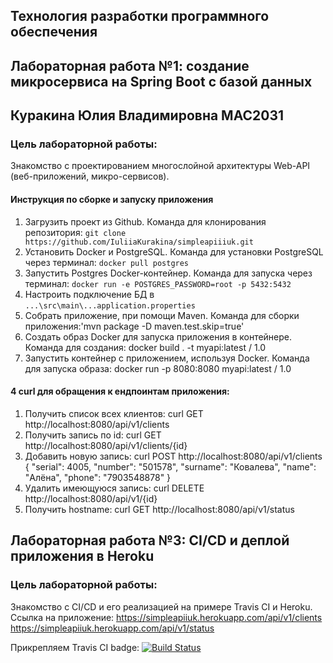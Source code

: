 ﻿## Технология разработки программного обеспечения
## Лабораторная работа №1: создание микросервиса на Spring Boot с базой данных
## Куракина Юлия Владимировна МАС2031 
### Цель лабораторной работы:
Знакомство с проектированием многослойной архитектуры Web-API (веб-приложений, микро-сервисов).

#### Инструкция по сборке и запуску приложения
1. Загрузить проект из Github. Команда для клонирования репозитория: `git clone https://github.com/IuliiaKurakina/simpleapiiiuk.git`
2. Установить Docker и PostgreSQL. Команда для установки PostgreSQL через терминал: `docker pull postgres`
3. Запустить Postgres Docker-контейнер. Команда для запуска через терминал: `docker run -e POSTGRES_PASSWORD=root -p 5432:5432`
4. Настроить подключение БД в `...\src\main\...application.properties`
5. Собрать приложение, при помощи Maven. Команда для сборки приложения:'mvn package -D maven.test.skip=true'
6. Создать образ Docker для запуска приложения в контейнере. Команда для создания: docker build . -t myapi:latest / 1.0
7. Запустить контейнер с приложением, используя Docker. Команда для запуска образа: docker run -p 8080:8080 myapi:latest / 1.0

#### 4 curl для обращения к ендпоинтам приложения:
1. Получить список всех клиентов: curl GET http://localhost:8080/api/v1/clients
2. Получить запись по id: curl GET http://localhost:8080/api/v1/clients/{id}
3. Добавить новую запись: curl POST http://localhost:8080/api/v1/clients 
{
	"serial": 4005,
	"number": "501578",
	"surname": "Ковалева",
	"name": "Алёна",
	"phone": "7903548878"
}
4. Удалить имеющуюся запись: curl DELETE http://localhost:8080/api/v1/{id}
5. Получить hostname: curl GET http://localhost:8080/api/v1/status 
 
## Лабораторная работа №3: CI/CD и деплой приложения в Heroku
### Цель лабораторной работы:
Знакомство с CI/CD и его реализацией на примере Travis CI и Heroku.
Ссылка на приложение: 
https://simpleapiiuk.herokuapp.com/api/v1/clients
https://simpleapiiuk.herokuapp.com/api/v1/status

Прикрепляем Travis CI badge:
[![Build Status](https://travis-ci.com/IuliiaKurakina/simpleapiiuk.svg?branch=main)](https://travis-ci.com/IuliiaKurakina/simpleapiiuk)
